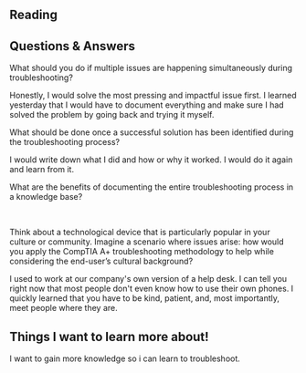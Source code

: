 ## Reading 

## Questions & Answers 


What should you do if multiple issues are happening simultaneously during troubleshooting?

Honestly, I would solve the most pressing and impactful issue first. I learned yesterday that I would have to document everything and make sure I had solved the problem by going back and trying it myself.

What should be done once a successful solution has been identified during the troubleshooting process?

I would write down what I did and how or why it worked. I would do it again and learn from it.

What are the benefits of documenting the entire troubleshooting process in a knowledge base?

 

Think about a technological device that is particularly popular in your culture or community. Imagine a scenario where issues arise: how would you apply the CompTIA A+ troubleshooting methodology to help while considering the end-user’s cultural background?

I used to work at our company's own version of a help desk. I can tell you right now that most people don't even know how to use their own phones. I quickly learned that you have to be kind, patient, and, most importantly, meet people where they are.


## Things I want to learn more about!

I want to gain more knowledge so i can learn to troubleshoot. 
